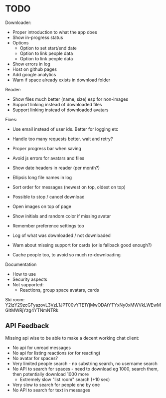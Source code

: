 # TODO

Downloader:

* Proper introduction to what the app does
* Show in-progress status
* Options
  * Option to set start/end date
  * Option to link people data
  * Option to link people data
* Show errors in log
* Host on github pages
* Add google analytics
* Warn if space already exists in download folder

Reader:

* Show files much better (name, size) esp for non-images
* Support linking instead of downloaded files
* Support linking instead of downloaded avatars

Fixes:
* Use email instead of user ids. Better for logging etc
* Handle too many requests better. wait and retry?

* Proper progress bar when saving
* Avoid js errors for avatars and files
* Show date headers in reader (per month?)
* Ellipsis long file names in log
* Sort order for messages (newest on top, oldest on top)
* Possible to stop / cancel download
* Open images on top of page
* Show initials and random color if missing avatar
* Remember preference settings too
* Log of what was downloaded / not downloaded
* Warn about missing support for cards (or is fallback good enough?)
* Cache people too, to avoid so much re-downloading

Documentation

* How to use
* Security aspects
* Not supported:
  * Reactions, group space avatars, cards


Ski room:
Y2lzY29zcGFyazovL3VzL1JPT00vYTE1YjMwODAtYTYxNy0xMWVkLWEwMGItMWRjYzg4YTNmNTRk


## API Feedback

Missing api wise to be able to make a decent working chat client:

* No api for unread messages
* No api for listing reactions (or for reacting)
* No avatar for spaces?
* Very limited people search - no substring search, no username search
* No API to search for spaces - need to download eg 1000, search them, then potentially download 1000 more
  * Extremely slow "list room" search (+10 sec)
* Very slow to search for people one by one
* No API to search for text in messages
